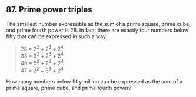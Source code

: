 ## 87. Prime power triples

The smallest number expressible as the sum of a prime square, prime cube, and prime fourth power is 28. In fact, there are exactly four numbers below fifty that can be expressed in such a way:

> 28 = 2<sup>2</sup> + 2<sup>3</sup> + 2<sup>4</sup><br>
> 33 = 3<sup>2</sup> + 2<sup>3</sup> + 2<sup>4</sup><br>
> 49 = 5<sup>2</sup> + 2<sup>3</sup> + 2<sup>4</sup><br>
> 47 = 2<sup>2</sup> + 3<sup>3</sup> + 2<sup>4</sup>

How many numbers below fifty million can be expressed as the sum of a prime square, prime cube, and prime fourth power?
